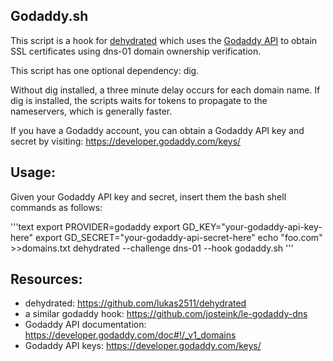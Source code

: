 ## Godaddy.sh

This script is a hook for [dehydrated](https://github.com/lukas2511/dehydrated) which uses the [Godaddy
API](https://developer.godaddy.com/doc#!/_v1_domains) to obtain
SSL certificates using dns-01 domain ownership verification.

This script has one optional dependency: dig.

Without dig installed, a three minute delay occurs for each
domain name.  If dig is installed, the scripts waits for tokens
to propagate to the nameservers, which is generally faster.

If you have a Godaddy account, you can obtain a Godaddy API key
and secret by visiting: https://developer.godaddy.com/keys/

## Usage:

Given your Godaddy API key and secret, insert them the bash
shell commands as follows:

'''text
export PROVIDER=godaddy
export GD_KEY="your-godaddy-api-key-here"
export GD_SECRET="your-godaddy-api-secret-here"
echo "foo.com" >>domains.txt
dehydrated --challenge dns-01 --hook godaddy.sh
'''

## Resources:
+ dehydrated: https://github.com/lukas2511/dehydrated
+ a similar godaddy hook: https://github.com/josteink/le-godaddy-dns
+ Godaddy API documentation: https://developer.godaddy.com/doc#!/_v1_domains
+ Godaddy API keys: https://developer.godaddy.com/keys/

